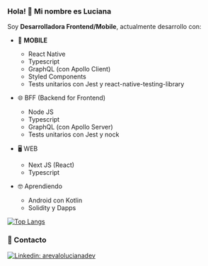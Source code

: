 ### Hola! 👋 Mi nombre es Luciana

Soy **Desarrolladora Frontend/Mobile**, actualmente desarrollo con:

- 📱 **MOBILE**
  - React Native
  - Typescript
  - GraphQL (con Apollo Client)
  - Styled Components
  - Tests unitarios con Jest y react-native-testing-library

- 🌐 BFF (Backend for Frontend)
  - Node JS
  - Typescript
  - GraphQL (con Apollo Server)
  - Tests unitarios con Jest y nock

- 🖥 WEB
  - Next JS (React)
  - Typescript

- 🤓 Aprendiendo
  - Android con Kotlin
  - Solidity y Dapps  

[![Top Langs](https://github-readme-stats.vercel.app/api/top-langs/?username=arevalu&theme=material-palenight&hide=html,css&langs_count=5)](https://github.com/arevalu?tab=repositories)

### 💬 Contacto

[![Linkedin: arevalolucianadev](https://img.shields.io/badge/-arevalolucianadev-blue?style=for-the-badge&logo=Linkedin&logoColor=white&logoWidth=50&link=https://www.linkedin.com/in/arevalolucianadev/)](https://www.linkedin.com/in/arevalolucianadev/)
  
<!-- [![Top Langs](https://github-readme-stats.vercel.app/api/top-langs/?username=arevalu&theme=material-palenight&hide=html,css,handlebars,ruby,makefile&langs_count=10)](https://github.com/arevalu?tab=repositories) --!

<!--
**arevalolucianadg/arevalolucianadg** is a ✨ _special_ ✨ repository because its `README.md` (this file) appears on your GitHub profile.

Here are some ideas to get you started:

- 🔭 I’m currently working on ...
- 🌱 I’m currently learning ...
- 👯 I’m looking to collaborate on ...
- 🤔 I’m looking for help with ...
- 💬 Ask me about ...
- 📫 How to reach me: ...
- 😄 Pronouns: ...
- ⚡ Fun fact: ...
-->
